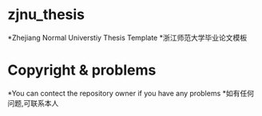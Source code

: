 # zjnu_thesis
*Zhejiang Normal Universtiy Thesis Template
*浙江师范大学毕业论文模板

# Copyright & problems
*You can contect the repository owner if you have any problems
*如有任何问题,可联系本人
